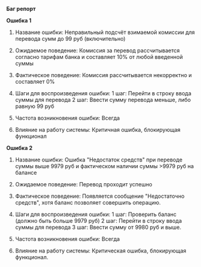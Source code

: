 **Баг репорт**

**Ошибка 1**

1. Название ошибки:
Неправильный подсчёт взимаемой комиссии для перевода сумм до 99 руб (включительно)

2. Ожидаемое поведение: 
Комиссия за перевод рассчитывается согласно тарифам банка и составляет 10% от любой введенной суммы

3. Фактическое поведение:
Комиссия рассчитывается некорректно и составляет 0%

4. Шаги для воспроизведения ошибки:
1 шаг: Перейти в строку ввода суммы для перевода
2 шаг: Ввести сумму перевода меньше, либо равную 99 руб

5. Частота возникновения ошибки:
Всегда

6. Влияние на работу системы:
Критичная ошибка, блокирующая функционал


**Ошибка 2**

1.  Название ошибки:
Ошибка "Недостаток средств" при переводе суммы выше 9979 руб и фактическом наличии суммы >9979 руб на балансе

2. Ожидаемое поведение: 
Перевод проходит успешно

3. Фактическое поведение:
Появляется сообщение "Недостаточно средств", хотя баланс позволяет совершить операцию.

4. Шаги для воспроизведения ошибки:
1 шаг: Проверить баланс (должно быть больше 9979 руб)
2 шаг: Перейти в строку ввода суммы для перевода
3 шаг: Ввести сумму от 9980 руб и выше.

5. Частота возникновения ошибки:
Всегда

6. Влияние на работу системы: 
Критическая ошибка, блокирующая функционал.
